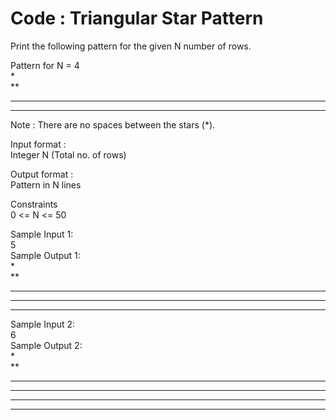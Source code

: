 # Code : Triangular Star Pattern



Print the following pattern for the given N number of rows.    

Pattern for N = 4          
*          
**        
***            
****             
Note : There are no spaces between the stars (*).        

Input format :        
Integer N (Total no. of rows)          

Output format :           
Pattern in N lines             

Constraints          
0 <= N <= 50            

Sample Input 1:         
5       
Sample Output 1:          
*         
**         
***         
****         
*****          

Sample Input 2:      
6         
Sample Output 2:       
*       
**        
***         
****       
*****        
******           
